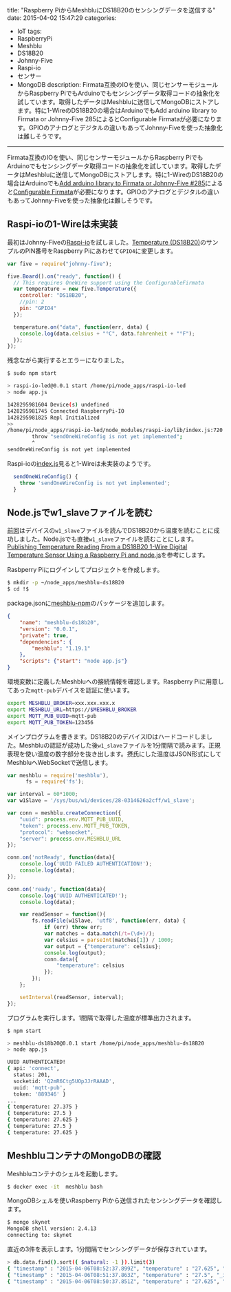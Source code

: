 title: "Raspberry PiからMeshbluにDS18B20のセンシングデータを送信する"
date: 2015-04-02 15:47:29
categories:
 - IoT
tags:
 - RaspberryPi
 - Meshblu
 - DS18B20
 - Johnny-Five
 - Raspi-io
 - センサー
 - MongoDB
description: Firmata互換のIOを使い、同じセンサーモジュールからRaspberry PiでもArduinoでもセンシングデータ取得コードの抽象化を試しています。取得したデータはMeshbluに送信してMongoDBにストアします。特に1-WireのDS18B20の場合はArduinoでもAdd arduino library to Firmata or Johnny-Five 285によるとConfigurable Firmataが必要になります。GPIOのアナログとデジタルの違いもあってJohnny-Fiveを使った抽象化は難しそうです。
---

Firmata互換のIOを使い、同じセンサーモジュールからRaspberry PiでもArduinoでもセンシングデータ取得コードの抽象化を試しています。取得したデータはMeshbluに送信してMongoDBにストアします。特に1-WireのDS18B20の場合はArduinoでも[Add arduino library to Firmata or Johnny-Five #285](https://github.com/rwaldron/johnny-five/issues/285#issuecomment-31485445)によると[Configurable Firmata](https://github.com/firmata/arduino/tree/configurable)が必要になります。GPIOのアナログとデジタルの違いもあってJohnny-Fiveを使った抽象化は難しそうです。


<!-- more -->

## Raspi-ioの1-Wireは未実装

最初はJohnny-Fiveの[Raspi-io](https://github.com/bryan-m-hughes/raspi-io/)を試しました。[Temperature (DS18B20)](https://github.com/rwaldron/johnny-five/blob/master/docs/temperature-ds18b20.md)のサンプルのPIN番号をRaspberry Piにあわせて`GPIO4`に変更します。

``` js ~/node_apps/raspi-io-led/app.js
var five = require("johnny-five");

five.Board().on("ready", function() {
  // This requires OneWire support using the ConfigurableFirmata
  var temperature = new five.Temperature({
    controller: "DS18B20",
    //pin: 2
    pin: "GPIO4"
  });

  temperature.on("data", function(err, data) {
    console.log(data.celsius + "°C", data.fahrenheit + "°F");
  });
});
```

残念ながら実行するとエラーになりました。

``` bash
$ sudo npm start

> raspi-io-led@0.0.1 start /home/pi/node_apps/raspi-io-led
> node app.js

1428295981604 Device(s) undefined
1428295981745 Connected RaspberryPi-IO
1428295981825 Repl Initialized
>>
/home/pi/node_apps/raspi-io-led/node_modules/raspi-io/lib/index.js:720
        throw "sendOneWireConfig is not yet implemented";
        ^
sendOneWireConfig is not yet implemented
```

Raspi-ioの[index.js](https://github.com/bryan-m-hughes/raspi-io/blob/master/index.js)見ると1-Wireは未実装のようです。

```js index.js
  sendOneWireConfig() {
    throw 'sendOneWireConfig is not yet implemented';
  }
```

## Node.jsでw1_slaveファイルを読む

[前回](/2015/04/01/raspberrypi-1-wire-ds18b20/)はデバイスの`w1_slave`ファイルを読んでDS18B20から温度を読むことに成功しました。Node.jsでも直接`w1_slave`ファイルを読むことにします。[Publishing Temperature Reading From a DS18B20 1-Wire Digital Temperature Sensor Using a Raspberry Pi and node.js](http://jam.im/blog/2013/04/30/publishing-temperature-reading-from-a-ds18b20-1-wire-digital-temperature-sensor-using-a-raspberry-pi-and-node-dot-js/)を参考にします。

Rasbperry Piにログインしてプロジェクトを作成します。

``` bash
$ mkdir -p ~/node_apps/meshblu-ds18B20
$ cd !$
```

package.jsonに[meshblu-npm](https://github.com/octoblu/meshblu-npm)のパッケージを追加します。

```json ~/node_apps/meshblu-ds18B20/package.json
{
    "name": "meshblu-ds18b20",
    "version": "0.0.1",
    "private": true,
    "dependencies": {
        "meshblu": "1.19.1"
    },
    "scripts": {"start": "node app.js"}
}
```

環境変数に定義したMeshbluへの接続情報を確認します。Raspberry Piに用意してあった`mqtt-pub`デバイスを認証に使います。

``` bash ~/.bashrc
export MESHBLU_BROKER=xxx.xxx.xxx.x
export MESHBLU_URL=https://$MESHBLU_BROKER
export MQTT_PUB_UUID=mqtt-pub
export MQTT_PUB_TOKEN=123456
```

メインプログラムを書きます。DS18B20のデバイスIDはハードコードしました。Meshbluの認証が成功した後`w1_slave`ファイルを1分間隔で読みます。正規表現を使い温度の数字部分を抜き出します。摂氏にした温度はJSON形式にしてMeshbluへWebSocketで送信します。

``` js ~/node_apps/meshblu-ds18B20/app.js
var meshblu = require('meshblu'),
      fs = require('fs');

var interval = 60*1000;
var w1Slave = '/sys/bus/w1/devices/28-0314626a2cff/w1_slave';

var conn = meshblu.createConnection({
    "uuid": process.env.MQTT_PUB_UUID,
    "token": process.env.MQTT_PUB_TOKEN,
    "protocol": "websocket",
    "server": process.env.MESHBLU_URL
});

conn.on('notReady', function(data){
    console.log('UUID FAILED AUTHENTICATION!');
    console.log(data);
});

conn.on('ready', function(data){
    console.log('UUID AUTHENTICATED!');
    console.log(data);

    var readSensor = function(){    
        fs.readFile(w1Slave, 'utf8', function(err, data) {
            if (err) throw err;
            var matches = data.match(/t=(\d+)/);
            var celsius = parseInt(matches[1]) / 1000;
            var output = {"temperature": celsius};
            console.log(output);
            conn.data({
                "temperature": celsius
            });
        });
    };

    setInterval(readSensor, interval);    
});
```

プログラムを実行します。1間隔で取得した温度が標準出力されます。

``` bash
$ npm start

> meshblu-ds18b20@0.0.1 start /home/pi/node_apps/meshblu-ds18B20
> node app.js

UUID AUTHENTICATED!
{ api: 'connect',
  status: 201,
  socketid: 'Q2mR6Ctg5UOpJJrRAAAD',
  uuid: 'mqtt-pub',
  token: '889346' }
...
{ temperature: 27.375 }
{ temperature: 27.5 }
{ temperature: 27.625 }
{ temperature: 27.5 }
{ temperature: 27.625 }
```

## MeshbluコンテナのMongoDBの確認

Meshbluコンテナのシェルを起動します。

``` bash
$ docker exec -it  meshblu bash
```

MongoDBシェルを使いRaspberry Piから送信されたセンシングデータを確認します。

``` bash
$ mongo skynet
MongoDB shell version: 2.4.13
connecting to: skynet
```

直近の3件を表示します。1分間隔でセンシングデータが保存されています。

``` bash
> db.data.find().sort({ $natural: -1 }).limit(3)
{ "timestamp" : "2015-04-06T08:52:37.899Z", "temperature" : "27.625", "_id" : ObjectId("55224955a545260b00c971b3") }
{ "timestamp" : "2015-04-06T08:51:37.863Z", "temperature" : "27.5", "_id" : ObjectId("55224919a545260b00c971b2") }
{ "timestamp" : "2015-04-06T08:50:37.851Z", "temperature" : "27.625", "_id" : ObjectId("552248dda545260b00c971b1") }
```